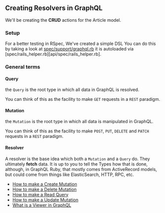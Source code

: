 ## Creating Resolvers in GraphQL

We'll be creating the **CRUD** actions for the Article model.

### Setup

For a better testing in RSpec, We've created a simple DSL You can do this by taking a look at [spec/support/graphql.rb][api/spec/support/graphql.rb] it is autoloaded via [spec/rails_helper.rb][api/spec/rails_helper.rb].

### General terms

#### Query

the `Query` is the root type in which all data in GraphQL is resolved.

You can think of this as the facility to make `GET` requests in a `REST` paradigm.

#### Mutation

the `Mutation` is the root type in which all data is manipulated in GraphQL.

You can think of this as the facility to make `POST`, `PUT`, `DELETE` and `PATCH` requests in a `REST` paradigm.

#### Resolver

A resolver is the base idea which both a `Mutation` and a `Query` do. They ultimately **fetch** data. It is up to you to tell the Types how that is done, although, in GraphQL Ruby, that mostly comes from ActiveRecord models, but could come from things like ElasticSearch, HTTP, RPC, etc.

- [How to make a Create Mutation][api/docs/feature-development/graphql/create_mutation.md]
- [How to make a Delete Mutation][api/docs/feature-development/graphql/delete_mutation.md]
- [How to make a Read Query][api/docs/feature-development/graphql/read_query.md]
- [How to make a Update Mutation][api/docs/feature-development/graphql/update_mutation.md]
- [What is a Viewer in GraphQL][api/docs/feature-development/graphql/viewer.md]

[api/docs/feature-development/graphql/create_mutation.md]: https://github.com/lifeiscontent/realworld/blob/master/api/docs/feature-development/graphql/create_mutation.md
[api/docs/feature-development/graphql/delete_mutation.md]: https://github.com/lifeiscontent/realworld/blob/master/api/docs/feature-development/graphql/delete_mutation.md
[api/docs/feature-development/graphql/read_query.md]: https://github.com/lifeiscontent/realworld/blob/master/api/docs/feature-development/graphql/read_query.md
[api/docs/feature-development/graphql/update_mutation.md]: https://github.com/lifeiscontent/realworld/blob/master/api/docs/feature-development/graphql/update_mutation.md
[api/docs/feature-development/graphql/viewer.md]: https://github.com/lifeiscontent/realworld/blob/master/api/docs/feature-development/graphql/viewer.md
[api/spec/rails_helpers.rb]: https://github.com/lifeiscontent/realworld/blob/master/api/spec/rails_helpers.rb
[api/spec/support/graphql.rb]: https://github.com/lifeiscontent/realworld/blob/master/api/spec/support/graphql.rb
